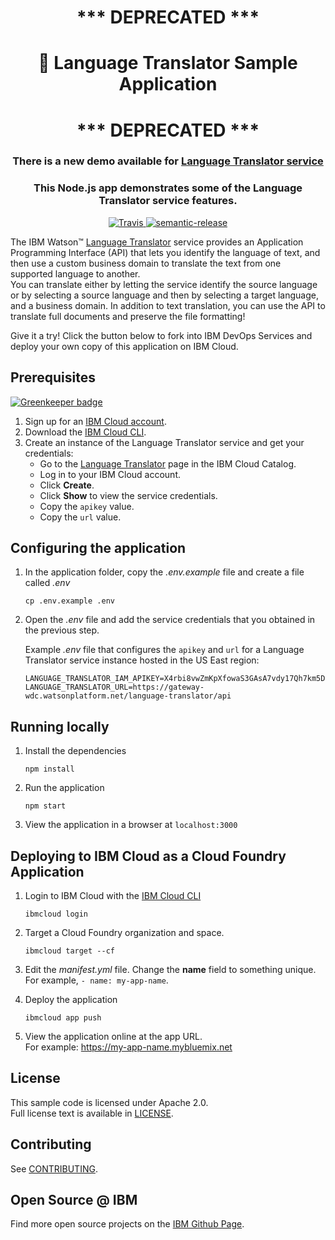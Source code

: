 <h1 align="center" style="border-bottom: none;">*** DEPRECATED ***</h1>
<h1 align="center" style="border-bottom: none;">🚀 Language Translator Sample Application</h1>
<h1 align="center" style="border-bottom: none;">*** DEPRECATED ***</h1>
<h3 align="center">There is a new demo available for
  <a href="https://www.ibm.com/demos/live/watson-language-translator">Language Translator service</a>
</h3>
<h3 align="center">This Node.js app demonstrates some of the Language Translator service features.
</h3>
<p align="center">
  <a href="http://travis-ci.org/watson-developer-cloud/language-translator-nodejs">
    <img alt="Travis" src="https://travis-ci.org/watson-developer-cloud/language-translator-nodejs.svg?branch=master">
  </a>
  <a href="#badge">
    <img alt="semantic-release" src="https://img.shields.io/badge/%20%20%F0%9F%93%A6%F0%9F%9A%80-semantic--release-e10079.svg">
  </a>
</p>
</p>

  The IBM Watson&trade; [Language Translator][service_url] service provides an Application Programming Interface (API) that lets you identify the language of text, and then use a custom business domain to translate the text from one supported language to another.  
  You can translate either by letting the service identify the source language or by selecting a source language and then by selecting a target language, and a business domain. In addition to text translation, you can use the API to translate full documents and preserve the file formatting!


Give it a try! Click the button below to fork into IBM DevOps Services and deploy your own copy of this application on IBM Cloud.


## Prerequisites

[![Greenkeeper badge](https://badges.greenkeeper.io/watson-developer-cloud/language-translator-nodejs.svg)](https://greenkeeper.io/)

1. Sign up for an [IBM Cloud account](https://cloud.ibm.com/registration/).
1. Download the [IBM Cloud CLI](https://cloud.ibm.com/docs/cli/index.html#overview).
1. Create an instance of the Language Translator service and get your credentials:
    - Go to the [Language Translator](https://cloud.ibm.com/catalog/services/language-translator) page in the IBM Cloud Catalog.
    - Log in to your IBM Cloud account.
    - Click **Create**.
    - Click **Show** to view the service credentials.
    - Copy the `apikey` value.
    - Copy the `url` value.

## Configuring the application

1. In the application folder, copy the *.env.example* file and create a file called *.env*

    ```
    cp .env.example .env
    ```

2. Open the *.env* file and add the service credentials that you obtained in the previous step.

    Example *.env* file that configures the `apikey` and `url` for a Language Translator service instance hosted in the US East region:

    ```
    LANGUAGE_TRANSLATOR_IAM_APIKEY=X4rbi8vwZmKpXfowaS3GAsA7vdy17Qh7km5D6EzKLHL2
    LANGUAGE_TRANSLATOR_URL=https://gateway-wdc.watsonplatform.net/language-translator/api
    ```

## Running locally

1. Install the dependencies

    ```
    npm install
    ```

1. Run the application

    ```
    npm start
    ```

1. View the application in a browser at `localhost:3000`

## Deploying to IBM Cloud as a Cloud Foundry Application

1. Login to IBM Cloud with the [IBM Cloud CLI](https://cloud.ibm.com/docs/cli/index.html#overview)

    ```
    ibmcloud login
    ```

1. Target a Cloud Foundry organization and space.

    ```
    ibmcloud target --cf
    ```

1. Edit the *manifest.yml* file. Change the **name** field to something unique.  
  For example, `- name: my-app-name`.
1. Deploy the application

    ```
    ibmcloud app push
    ```

1. View the application online at the app URL.  
For example: https://my-app-name.mybluemix.net


## License

This sample code is licensed under Apache 2.0.  
Full license text is available in [LICENSE](LICENSE).

## Contributing

See [CONTRIBUTING](CONTRIBUTING.md).

## Open Source @ IBM

Find more open source projects on the
[IBM Github Page](http://ibm.github.io/).

[service_url]: https://www.ibm.com/watson/services/language-translator/
[docs]: https://cloud.ibm.com/docs/language-translator?topic=language-translator-about#about
